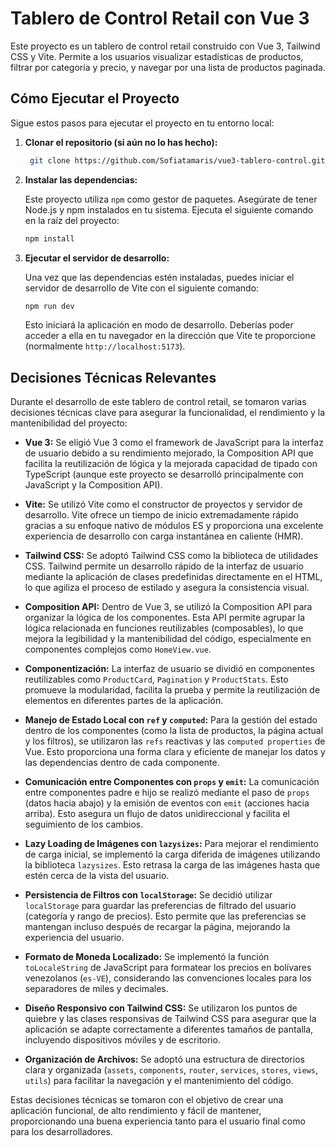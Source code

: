# Tablero de Control Retail con Vue 3

Este proyecto es un tablero de control retail construido con Vue 3, Tailwind CSS y Vite. Permite a los usuarios visualizar estadísticas de productos, filtrar por categoría y precio, y navegar por una lista de productos paginada.

## Cómo Ejecutar el Proyecto

Sigue estos pasos para ejecutar el proyecto en tu entorno local:

1.  **Clonar el repositorio (si aún no lo has hecho):**

    ```bash
     git clone https://github.com/Sofiatamaris/vue3-tablero-control.git
    ```

2.  **Instalar las dependencias:**

    Este proyecto utiliza `npm` como gestor de paquetes. Asegúrate de tener Node.js y npm instalados en tu sistema. Ejecuta el siguiente comando en la raíz del proyecto:

    ```bash
    npm install
    ```

3.  **Ejecutar el servidor de desarrollo:**

    Una vez que las dependencias estén instaladas, puedes iniciar el servidor de desarrollo de Vite con el siguiente comando:

    ```bash
    npm run dev
    ```

    Esto iniciará la aplicación en modo de desarrollo. Deberías poder acceder a ella en tu navegador en la dirección que Vite te proporcione (normalmente `http://localhost:5173`).

## Decisiones Técnicas Relevantes

Durante el desarrollo de este tablero de control retail, se tomaron varias decisiones técnicas clave para asegurar la funcionalidad, el rendimiento y la mantenibilidad del proyecto:

* **Vue 3:** Se eligió Vue 3 como el framework de JavaScript para la interfaz de usuario debido a su rendimiento mejorado, la Composition API que facilita la reutilización de lógica y la mejorada capacidad de tipado con TypeScript (aunque este proyecto se desarrolló principalmente con JavaScript y la Composition API).

* **Vite:** Se utilizó Vite como el constructor de proyectos y servidor de desarrollo. Vite ofrece un tiempo de inicio extremadamente rápido gracias a su enfoque nativo de módulos ES y proporciona una excelente experiencia de desarrollo con carga instantánea en caliente (HMR).

* **Tailwind CSS:** Se adoptó Tailwind CSS como la biblioteca de utilidades CSS. Tailwind permite un desarrollo rápido de la interfaz de usuario mediante la aplicación de clases predefinidas directamente en el HTML, lo que agiliza el proceso de estilado y asegura la consistencia visual.

* **Composition API:** Dentro de Vue 3, se utilizó la Composition API para organizar la lógica de los componentes. Esta API permite agrupar la lógica relacionada en funciones reutilizables (composables), lo que mejora la legibilidad y la mantenibilidad del código, especialmente en componentes complejos como `HomeView.vue`.

* **Componentización:** La interfaz de usuario se dividió en componentes reutilizables como `ProductCard`, `Pagination` y `ProductStats`. Esto promueve la modularidad, facilita la prueba y permite la reutilización de elementos en diferentes partes de la aplicación.

* **Manejo de Estado Local con `ref` y `computed`:** Para la gestión del estado dentro de los componentes (como la lista de productos, la página actual y los filtros), se utilizaron las `refs` reactivas y las `computed properties` de Vue. Esto proporciona una forma clara y eficiente de manejar los datos y las dependencias dentro de cada componente.

* **Comunicación entre Componentes con `props` y `emit`:** La comunicación entre componentes padre e hijo se realizó mediante el paso de `props` (datos hacia abajo) y la emisión de eventos con `emit` (acciones hacia arriba). Esto asegura un flujo de datos unidireccional y facilita el seguimiento de los cambios.

* **Lazy Loading de Imágenes con `lazysizes`:** Para mejorar el rendimiento de carga inicial, se implementó la carga diferida de imágenes utilizando la biblioteca `lazysizes`. Esto retrasa la carga de las imágenes hasta que estén cerca de la vista del usuario.

* **Persistencia de Filtros con `localStorage`:** Se decidió utilizar `localStorage` para guardar las preferencias de filtrado del usuario (categoría y rango de precios). Esto permite que las preferencias se mantengan incluso después de recargar la página, mejorando la experiencia del usuario.

* **Formato de Moneda Localizado:** Se implementó la función `toLocaleString` de JavaScript para formatear los precios en bolívares venezolanos (`es-VE`), considerando las convenciones locales para los separadores de miles y decimales.

* **Diseño Responsivo con Tailwind CSS:** Se utilizaron los puntos de quiebre y las clases responsivas de Tailwind CSS para asegurar que la aplicación se adapte correctamente a diferentes tamaños de pantalla, incluyendo dispositivos móviles y de escritorio.

* **Organización de Archivos:** Se adoptó una estructura de directorios clara y organizada (`assets`, `components`, `router`, `services`, `stores`, `views`, `utils`) para facilitar la navegación y el mantenimiento del código.

Estas decisiones técnicas se tomaron con el objetivo de crear una aplicación funcional, de alto rendimiento y fácil de mantener, proporcionando una buena experiencia tanto para el usuario final como para los desarrolladores.
